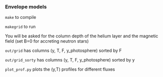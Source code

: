 ### Envelope models

`make` to compile

`makegrid` to run

You will be asked for the column depth of the helium layer and the magnetic field (set B=0 for accreting neutron stars)

`out/grid` has columns (y, T, F, y_photosphere)  sorted by F

`out/grid_sorty` has columns (y, T, F, y_photosphere)  sorted by y

`plot_prof.py`  plots the (y,T) profiles for different fluxes
